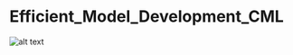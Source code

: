 # Efficient_Model_Development_CML

![alt text](https://https://github.com/pdefusco/myimages_repo/blob/main/olist_schema.png)